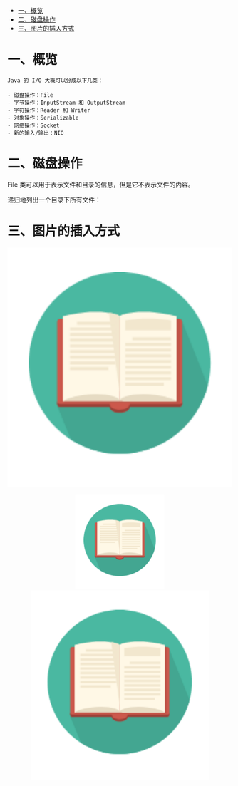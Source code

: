 <!-- GFM-TOC -->
* [一、概览](#一概览)
* [二、磁盘操作](#二磁盘操作)
* [三、图片的插入方式](#三图片的插入方式)


# 一、概览

    Java 的 I/O 大概可以分成以下几类：

    - 磁盘操作：File
    - 字节操作：InputStream 和 OutputStream
    - 字符操作：Reader 和 Writer
    - 对象操作：Serializable
    - 网络操作：Socket
    - 新的输入/输出：NIO

# 二、磁盘操作

File 类可以用于表示文件和目录的信息，但是它不表示文件的内容。

递归地列出一个目录下所有文件：

# 三、图片的插入方式

![Image](https://github.com/zhangzeGIT/note/blob/master/assets/1.png)

<div align="center">
    <img src="https://github.com/zhangzeGIT/note/blob/master/assets/1.png" width="200px">
</div>
<div align="center">
    <img src="https://github.com/zhangzeGIT/note/blob/master/assets/张泽.png" width="400px">
</div>

